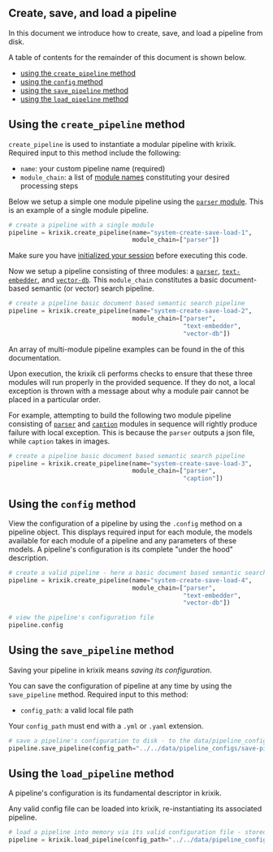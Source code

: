 ## Create, save, and load a pipeline

In this document we introduce how to create, save, and load a pipeline from disk.

A table of contents for the remainder of this document is shown below.

- [using the `create_pipeline` method](#using-the-create_pipeline-method)
- [using the `config` method](#using-the-config-method)
- [using the `save_pipeline` method](#using-the-save_pipeline-method)
- [using the `load_pipeline` method](#using-the-load_pipeline-method)

## Using the `create_pipeline` method

`create_pipeline` is used to instantiate a modular pipeline with krixik.  Required input to this method include the following:

- `name`: your custom pipeline name (required)
- `module_chain`: a list of [module names](modules/overview.md) constituting your desired processing steps

Below we setup a simple one module pipeline using the [`parser` module](modules/parser.md).  This is an example of a single module pipeline.


```python
# create a pipeline with a single module
pipeline = krixik.create_pipeline(name="system-create-save-load-1",
                                  module_chain=["parser"])
```

Make sure you have [initialized your session](system/initialize.md) before executing this code.

Now we setup a pipeline consisting of three modules: a [`parser`](modules/parser.md), [`text-embedder`](modules/text-embedder.md), and [`vector-db`](modules/vector-db.md).  This `module_chain` constitutes a basic document-based semantic (or vector) search pipeline.


```python
# create a pipeline basic document based semantic search pipeline
pipeline = krixik.create_pipeline(name="system-create-save-load-2",
                                  module_chain=["parser", 
                                                "text-embedder", 
                                                "vector-db"])
```

An array of multi-module pipeline examples can be found in the of this documentation.

Upon execution, the krixik cli performs checks to ensure that these three modules will run properly in the provided sequence.  If they do not, a local exception is thrown with a message about why a module pair cannot be placed in a particular order.

For example, attempting to build the following two module pipeline consisting of [`parser`](modules/parser.md) and [`caption`](modules/caption.md) modules in sequence will rightly produce failure with local exception.  This is because the `parser` outputs a json file, while `caption` takes in images.


```python
# create a pipeline basic document based semantic search pipeline
pipeline = krixik.create_pipeline(name="system-create-save-load-3",
                                  module_chain=["parser", 
                                                "caption"])
```

## Using the `config` method

View the configuration of a pipeline by using the `.config` method on a pipeline object.  This displays required input for each module, the models available for each module of a pipeline and any parameters of these models.  A pipeline's configuration is its complete "under the hood" description.


```python
# create a valid pipeline - here a basic document based semantic search pipeline
pipeline = krixik.create_pipeline(name="system-create-save-load-4",
                                  module_chain=["parser", 
                                                "text-embedder", 
                                                "vector-db"])

# view the pipeline's configuration file
pipeline.config
```

## Using the `save_pipeline` method

Saving your pipeline in krixik means *saving its configuration*.

You can save the configuration of pipeline at any time by using the `save_pipeline` method.  Required input to this method:

- `config_path`: a valid local file path

Your `config_path` must end with a `.yml` or `.yaml` extension.


```python
# save a pipeline's configuration to disk - to the data/pipeline_configs directory of the docs repository
pipeline.save_pipeline(config_path="../../data/pipeline_configs/save-pipeline-demo.yaml")
```

## Using the `load_pipeline` method

A pipeline's configuration is its fundamental descriptor in krixik.  

Any valid config file can be loaded into krixik, re-instantiating its associated pipeline.


```python
# load a pipeline into memory via its valid configuration file - stored in the data/pipeline_configs directory of the krixik docs repository
pipeline = krixik.load_pipeline(config_path="../../data/pipeline_configs/save-pipeline-demo.yaml")
```
